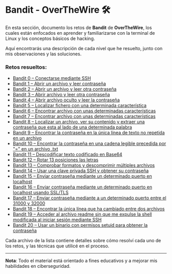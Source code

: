 # Bandit - OverTheWire 🛠️

En esta sección, documento los retos de **Bandit** de **OverTheWire**, los cuales están enfocados en aprender y familiarizarse con la terminal de Linux y los conceptos básicos de hacking.

Aquí encontrarás una descripción de cada nivel que he resuelto, junto con mis observaciones y las soluciones.

### Retos resueltos:

- [Bandit 0 – Conectarse mediante SSH](./Bandit00.md)
- [Bandit 1 – Abrir un archivo y leer contraseña](./Bandit01.md)
- [Bandit 2 – Abrir un archivo y leer otra contraseña](./Bandit02.md)
- [Bandit 3 – Abrir archivo y leer otra contraseña](./Bandit03.md)
- [Bandit 4 – Abrir archivo oculto y leer la contraseña](./Bandit04.md)
- [Bandit 5 – Localizar fichero con una determinada característica](./Bandit05.md)
- [Bandit 6 – Encontrar archivo con unas determinadas características](./Bandit06.md)
- [Bandit 7 – Encontrar archivo con unas determinadas características](./Bandit07.md)
- [Bandit 8 – Localizar un archivo, ver su contenido y extraer una contraseña que esta al lado de una determinada palabra](./Bandit08.md)
- [Bandit 9 – Encontrar la contraseña en la única línea de texto no repetida en un archivo](./Bandit09.md)
- [Bandit 10 – Encontrar la contraseña en una cadena legible precedida por "=" en un archivo .txt](./Bandit10.md)
- [Bandit 11 – Descodificar texto codificado en Base64](./Bandit11.md)
- [Bandit 12 – Rotar 13 posiciones las letras](./Bandit12.md)
- [Bandit 13 – Comprobar formatos y descomprimir múltiples archivos](./Bandit13.md)
- [Bandit 14 – Usar una clave privada SSH y obtener su contraseña](./Bandit14.md)
- [Bandit 15 – Enviar contraseña mediante un determinado puerto en localhost](./Bandit15.md)
- [Bandit 16 – Enviar contraseña mediante un determinado puerto en localhost usando SSL/TLS](./Bandit16.md)
- [Bandit 17 – Enviar contraseña mediante a un determinado puerto entre el 31000 y 32000](./Bandit17.md)
- [Bandit 18 – Encontrar la única línea que ha cambiado entre dos archivos](./Bandit18.md)
- [Bandit 19 – Acceder al archivo readme sin que me expulse la shell modificada al iniciar sesión mediante SSH](./Bandit19.md)
- [Bandit 20 – Usar un binario con permisos setuid para obtener la contraseña](./Bandit20.md)

Cada archivo de la lista contiene detalles sobre cómo resolví cada uno de los retos, y las técnicas que utilicé en el proceso.

---

**Nota**: Todo el material está orientado a fines educativos y a mejorar mis habilidades en ciberseguridad.
